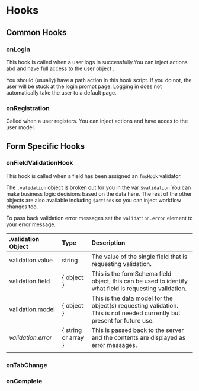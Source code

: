 # Hooks

## Common Hooks

### onLogin

This hook is called when a user logs in successfully.You can inject actions abd and have full access to the user object .

You should \(usually\) have a path action in this hook script. If you do not, the user will be stuck at the login prompt page. Logging in does not automatically take the user to a default page.

### onRegistration

Called when a user registers. You can inject actions and have acces to the user model.

## Form Specific Hooks

### onFieldValidationHook

This hook is called when a field has been assigned an `fmsHook` validator.

The `.validation` object is broken out for you in the var `$validation` You can make business logic decisions based on the data here. The rest of the other objects are also available including `$actions` so you can inject workflow changes too.

To pass back validation error messages set the `validation.error` element to your error message.

| .validation Object | Type | Description |
| :--- | :--- | :--- |
| validation.value | string | The value of the single field that is requesting validation. |
| validation.field | { object } | This is the formSchema field object, this can be used to identify what field is requesting validation. |
| validation.model | { object } | This is the data model for the object\(s\) requesting validation. This is not needed currently but present for future use. |
| _validation.error_ | { string or array } | This is passed back to the server and the contents are displayed as error messages. |
|  |  |  |

### onTabChange

### onComplete

